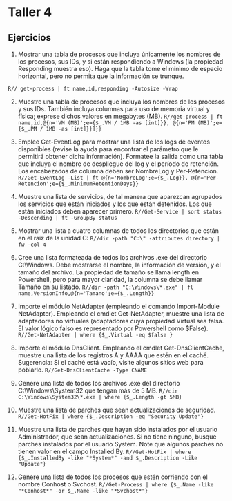 # Taller 4
## Ejercicios
1. Mostrar una tabla de procesos que incluya únicamente los nombres de los procesos, sus IDs, y si están respondiendo a Windows (la propiedad Responding muestra eso). Haga que la tabla tome el mínimo de espacio horizontal, pero no permita que la información se trunque.

```R// get-process | ft name,id,responding -Autosize -Wrap```

2. Muestre una tabla de procesos que incluya los nombres de los procesos y sus IDs. También incluya columnas para uso de memoria virtual y física; exprese dichos valores en megabytes (MB).
```R//get-process | ft name,id,@{n='VM (MB)';e={$_.VM / 1MB -as [int]}}, @{n='PM (MB)';e={$_.PM / 1MB -as [int]}}]}}```

3. Emplee Get-EventLog para mostrar una lista de los logs de eventos disponibles (revise la ayuda para encontrar el parámetro que le permitirá obtener dicha información). Formatee la salida como una tabla que incluya el nombre de despliegue del log y el período de retención. Los encabezados de columna deben ser NombreLog y Per-Retencion.
```R//Get-EventLog -List | ft @{n='NombreLog';e={$_.Log}}, @{n='Per-Retencion';e={$_.MinimumRetentionDays}}```

4. Muestre una lista de servicios, de tal manera que aparezcan agrupados los servicios que están iniciados y los que están detenidos. Los que están iniciados deben aparecer primero.
```R//Get-Service | sort status -Descending | ft -GroupBy status```

5. Mostrar una lista a cuatro columnas de todos los directorios que están en el raíz de la unidad C:
```R//dir -path "C:\" -attributes directory | fw -col 4```

6. Cree una lista formateada de todos los archivos .exe del directorio C:\Windows. Debe mostrarse el nombre, la información de versión, y el tamaño del archivo. La propiedad de tamaño se llama length en Powershell, pero para mayor claridad, la columna se debe llamar Tamaño en su listado.
```R//dir -path "C:\Windows\*.exe" | fl name,VersionInfo,@{n='Tamano';e={$_.Length}}```

7. Importe el módulo NetAdapter (empleando el comando Import-Module NetAdapter). Empleando el cmdlet Get-NetAdapter, muestre una lista de adaptadores no virtuales (adaptadores cuya propiedad Virtual sea falsa. El valor lógico falso es representado por Powershell como $False).
```R//Get-NetAdapter | where {$_.Virtual -eq $false }```

8. Importe el módulo DnsClient. Empleando el cmdlet Get-DnsClientCache, muestre una lista de los registros A y AAAA que estén en el caché. Sugerencia: Si el caché está vacío, visite algunos sitios web para poblarlo.
```R//Get-DnsClientCache -Type CNAME```

9. Genere una lista de todos los archivos .exe del directorio C:\Windows\System32 que tengan más de 5 MB.
```R//dir C:\Windows\System32\*.exe | where {$_.Length -gt 5MB}```

10. Muestre una lista de parches que sean actualizaciones de seguridad.
```R//Get-HotFix | where {$_.Description -eq "Security Update"}```

11. Muestre una lista de parches que hayan sido instalados por el usuario Administrador, que sean actualizaciones. Si no tiene ninguno, busque parches instalados por el usuario System. Note que algunos parches no tienen valor en el campo Installed By.
```R//Get-HotFix | where {$_.InstalledBy -like "*System*" -and $_.Description -Like "Update"}```

12. Genere una lista de todos los procesos que estén corriendo con el nombre Conhost o Svchost.
```R//Get-Process | where {$_.Name -like "*Conhost*" -or $_.Name -like "*Svchost*"}```
